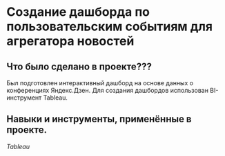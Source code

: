 # Создание дашборда по пользовательским событиям для агрегатора новостей

## Что было сделано в проекте???

Был подготовлен интерактивный дашборд на основе данных о конференциях Яндекс.Дзен. Для создания дашбордов использован BI-инструмент Tableau.

## Навыки и инструменты, применённые в проекте.
*Tableau*
